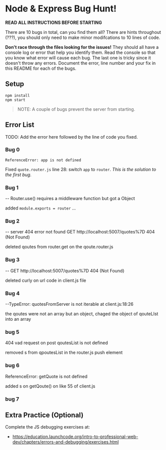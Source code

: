 # Node & Express Bug Hunt!

**READ ALL INSTRUCTIONS BEFORE STARTING**

There are 10 bugs in total, can you find them all? There are hints throughout (???), you should only need to make minor modifcations to 10 lines of code.

**Don't race through the files looking for the issues!** They should all have a console log or error that help you identify them. Read the console so that you know what error will cause each bug. The last one is tricky since it doesn't throw any errors. Document the error, line number and your fix in this README for each of the bugs.

## Setup
```
npm install
npm start
```

> NOTE: A couple of bugs prevent the server from starting.

## Error List

TODO: Add the error here followed by the line of code you fixed.




### Bug 0

`ReferenceError: app is not defined`

Fixed `quote.router.js` line 28: switch `app` to `router`. _This is the solution to the first bug._



### Bug 1

-- Router.use() requires a middleware function but got a Object

added `module.exports = router`
...
### Bug 2

-- server 404 error not found  GET http://localhost:5007/quotes%7D 404 (Not Found)

deleted qoutes from router.get on the qoute.router.js

### Bug 3

-- GET http://localhost:5007/quotes%7D 404 (Not Found)

deleted curly on url code in client.js file 

### Bug 4

--TypeError: quotesFromServer is not iterable
    at client.js:18:26

 the qoutes were not an array but an object, chaged the object of qouteLIst into an array   

 ### bug 5 

 404 vad request on post qoutesList is not defined 

 removed s from qpoutesList in the router.js push element

 ### bug 6

 ReferenceError: getQuote is not defined

 added s on getQoute() on like 55 of client.js 

 ### bug 7

 

## Extra Practice (Optional)

Complete the JS debugging exercises at:

- https://education.launchcode.org/intro-to-professional-web-dev/chapters/errors-and-debugging/exercises.html
